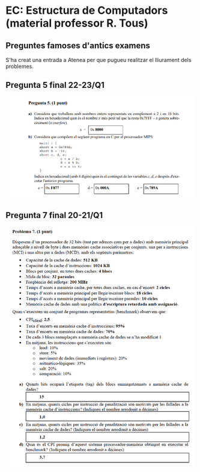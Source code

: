 # EC: Estructura de Computadors (material professor R. Tous)

## Preguntes famoses d'antics examens 

S'ha creat una entrada a Atenea per que pugueu realitzar el lliurament dels problemes.

## Pregunta 5 final 22-23/Q1

![image](./antics_examens/22_23_Q1_final_p5.png)

## Pregunta 7 final 20-21/Q1

![image](./antics_examens/20_21_Q1_final_p7.png)




